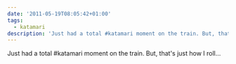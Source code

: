 ```yaml
---
date: '2011-05-19T08:05:42+01:00'
tags:
  - katamari
description: 'Just had a total #katamari moment on the train. But, that''s just how I roll...'
---
```

Just had a total #katamari moment on the train. But, that's just how I roll...
